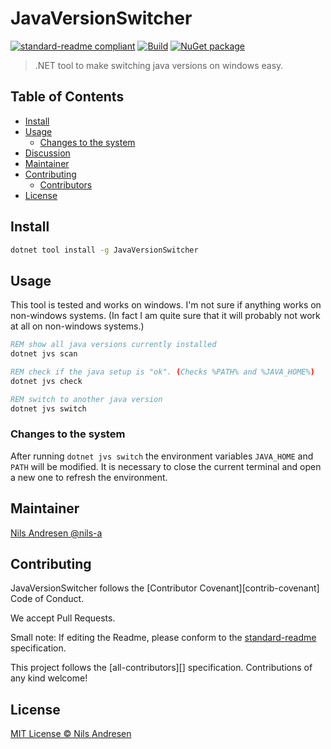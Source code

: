 # JavaVersionSwitcher

[![standard-readme compliant][]][standard-readme]
[![Build][githubimage]][githubbuild]
[![NuGet package][nugetimage]][nuget]

> .NET tool to make switching java versions on windows easy.

## Table of Contents

- [Install](#install)
- [Usage](#usage)
  - [Changes to the system](#changes-to-the-system)
- [Discussion](#discussion)
- [Maintainer](#maintainer)
- [Contributing](#contributing)
  - [Contributors](#contributors)
- [License](#license)

## Install

```cmd
dotnet tool install -g JavaVersionSwitcher
```

## Usage

This tool is tested and works on windows. I'm not sure if anything works on non-windows systems.
(In fact I am quite sure that it will probably not work at all on non-windows systems.)

```cmd
REM show all java versions currently installed
dotnet jvs scan

REM check if the java setup is "ok". (Checks %PATH% and %JAVA_HOME%)
dotnet jvs check

REM switch to another java version
dotnet jvs switch
```

### Changes to the system

After running `dotnet jvs switch` the environment variables `JAVA_HOME` and `PATH` will be modified.
It is necessary to close the current terminal and open a new one to refresh the environment.

## Maintainer

[Nils Andresen @nils-a][maintainer]

## Contributing

JavaVersionSwitcher follows the [Contributor Covenant][contrib-covenant] Code of Conduct.

We accept Pull Requests.

Small note: If editing the Readme, please conform to the [standard-readme][] specification.

This project follows the [all-contributors][] specification. Contributions of any kind welcome!

## License

[MIT License © Nils Andresen][license]

[githubbuild]: https://github.com/nils-org/JavaVersionSwitcher/actions/workflows/build.yml?query=branch%3Adevelop
[githubimage]: https://github.com/nils-org/JavaVersionSwitcher/actions/workflows/build.yml/badge.svg?branch=develop
[maintainer]: https://github.com/nils-a
[nuget]: https://nuget.org/packages/JavaVersionSwitcher
[nugetimage]: https://img.shields.io/nuget/v/JavaVersionSwitcher.svg?logo=nuget&style=flat-square
[license]: LICENSE.txt
[standard-readme]: https://github.com/RichardLitt/standard-readme
[standard-readme compliant]: https://img.shields.io/badge/readme%20style-standard-brightgreen.svg?style=flat-square